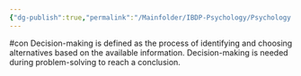```yaml
---
{"dg-publish":true,"permalink":"/Mainfolder/IBDP-Psychology/Psychology Revision/Concepts/Decision making/"}
---
```


#con 
Decision-making is defined as the process of identifying and choosing alternatives based on the available information. Decision-making is needed during problem-solving to reach a conclusion.